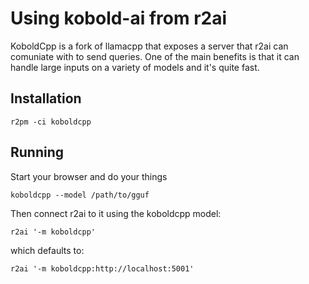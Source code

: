 # Using kobold-ai from r2ai

KoboldCpp is a fork of llamacpp that exposes a server that r2ai can comuniate with to send queries. One of the main benefits is that it can handle large inputs on a variety of models and it's quite fast.


## Installation

```
r2pm -ci koboldcpp
```

## Running

Start your browser and do your things

```
koboldcpp --model /path/to/gguf
```

Then connect r2ai to it using the koboldcpp model:

```
r2ai '-m koboldcpp'
```

which defaults to:

```
r2ai '-m koboldcpp:http://localhost:5001'
```
